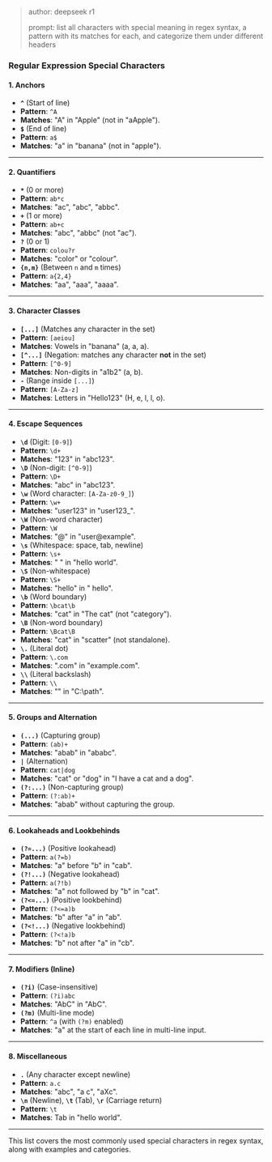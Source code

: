 > author: deepseek r1
>
> prompt: list all characters with special meaning in regex syntax, a pattern with its matches for each, and categorize them under different headers

### Regular Expression Special Characters

#### **1. Anchors**

- **`^`** (Start of line)
- **Pattern**: `^A`
- **Matches**: "A" in "Apple" (not in "aApple").
- **`$`** (End of line)
- **Pattern**: `a$`
- **Matches**: "a" in "banana" (not in "apple").

---

#### **2. Quantifiers**

- **`*`** (0 or more)
- **Pattern**: `ab*c`
- **Matches**: "ac", "abc", "abbc".
- **`+`** (1 or more)
- **Pattern**: `ab+c`
- **Matches**: "abc", "abbc" (not "ac").
- **`?`** (0 or 1)
- **Pattern**: `colou?r`
- **Matches**: "color" or "colour".
- **`{n,m}`** (Between `n` and `m` times)
- **Pattern**: `a{2,4}`
- **Matches**: "aa", "aaa", "aaaa".

---

#### **3. Character Classes**

- **`[...]`** (Matches any character in the set)
- **Pattern**: `[aeiou]`
- **Matches**: Vowels in "banana" (a, a, a).
- **`[^...]`** (Negation: matches any character **not** in the set)
- **Pattern**: `[^0-9]`
- **Matches**: Non-digits in "a1b2" (a, b).
- **`-`** (Range inside `[...]`)
- **Pattern**: `[A-Za-z]`
- **Matches**: Letters in "Hello123" (H, e, l, l, o).

---

#### **4. Escape Sequences**

- **`\d`** (Digit: `[0-9]`)
- **Pattern**: `\d+`
- **Matches**: "123" in "abc123".
- **`\D`** (Non-digit: `[^0-9]`)
- **Pattern**: `\D+`
- **Matches**: "abc" in "abc123".
- **`\w`** (Word character: `[A-Za-z0-9_]`)
- **Pattern**: `\w+`
- **Matches**: "user123" in "user123\_".
- **`\W`** (Non-word character)
- **Pattern**: `\W`
- **Matches**: "@" in "user@example".
- **`\s`** (Whitespace: space, tab, newline)
- **Pattern**: `\s+`
- **Matches**: " " in "hello world".
- **`\S`** (Non-whitespace)
- **Pattern**: `\S+`
- **Matches**: "hello" in " hello".
- **`\b`** (Word boundary)
- **Pattern**: `\bcat\b`
- **Matches**: "cat" in "The cat" (not "category").
- **`\B`** (Non-word boundary)
- **Pattern**: `\Bcat\B`
- **Matches**: "cat" in "scatter" (not standalone).
- **`\.`** (Literal dot)
- **Pattern**: `\.com`
- **Matches**: ".com" in "example.com".
- **`\\`** (Literal backslash)
- **Pattern**: `\\`
- **Matches**: "\" in "C:\\path".

---

#### **5. Groups and Alternation**

- **`(...)`** (Capturing group)
- **Pattern**: `(ab)+`
- **Matches**: "abab" in "ababc".
- **`|`** (Alternation)
- **Pattern**: `cat|dog`
- **Matches**: "cat" or "dog" in "I have a cat and a dog".
- **`(?:...)`** (Non-capturing group)
- **Pattern**: `(?:ab)+`
- **Matches**: "abab" without capturing the group.

---

#### **6. Lookaheads and Lookbehinds**

- **`(?=...)`** (Positive lookahead)
- **Pattern**: `a(?=b)`
- **Matches**: "a" before "b" in "cab".
- **`(?!...)`** (Negative lookahead)
- **Pattern**: `a(?!b)`
- **Matches**: "a" not followed by "b" in "cat".
- **`(?<=...)`** (Positive lookbehind)
- **Pattern**: `(?<=a)b`
- **Matches**: "b" after "a" in "ab".
- **`(?<!...)`** (Negative lookbehind)
- **Pattern**: `(?<!a)b`
- **Matches**: "b" not after "a" in "cb".

---

#### **7. Modifiers (Inline)**

- **`(?i)`** (Case-insensitive)
- **Pattern**: `(?i)abc`
- **Matches**: "AbC" in "AbC".
- **`(?m)`** (Multi-line mode)
- **Pattern**: `^a` (with `(?m)` enabled)
- **Matches**: "a" at the start of each line in multi-line input.

---

#### **8. Miscellaneous**

- **`.`** (Any character except newline)
- **Pattern**: `a.c`
- **Matches**: "abc", "a c", "aXc".
- **`\n`** (Newline), **`\t`** (Tab), **`\r`** (Carriage return)
- **Pattern**: `\t`
- **Matches**: Tab in "hello world".

---

This list covers the most commonly used special characters in regex syntax, along with examples and categories.
